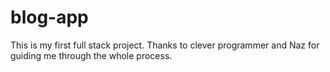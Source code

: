 # blog-app
This is my first full stack project. Thanks to clever programmer and Naz for guiding me through the whole process.
